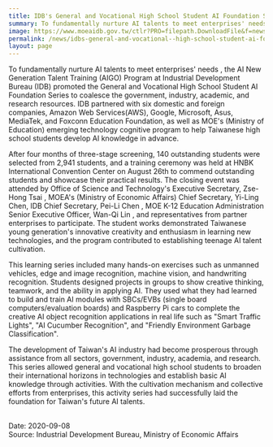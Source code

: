 ```yaml
---
title: IDB's General and Vocational High School Student AI Foundation Series Cultivates Teenage Talents
summary: To fundamentally nurture AI talents to meet enterprises' needs , the AI New Generation Talent Training (AIGO) Program at Industrial Development Bureau (IDB) promoted the General and Vocational High School Student AI Foundation Series to coalesce the government, industry, academic, and research resources.
image: https://www.moeaidb.gov.tw/ctlr?PRO=filepath.DownloadFile&f=news&t=i&id=33999
permalink: /news/idbs-general-and-vocational--high-school-student-ai-foundation-series-cultivates-teenage-talents/
layout: page
---
```

To fundamentally nurture AI talents to meet enterprises' needs , the AI New Generation Talent Training (AIGO) Program at Industrial Development Bureau (IDB) promoted the General and Vocational High School Student AI Foundation Series to coalesce the government, industry, academic, and research resources. IDB partnered with six domestic and foreign companies, Amazon Web Services(AWS), Google, Microsoft, Asus, MediaTek, and Foxconn Education Foundation, as well as MOE's (Ministry of Education) emerging technology cognitive program to help Taiwanese high school students develop AI knowledge in advance.

After four months of three-stage screening, 140 outstanding students were selected from 2,941 students, and a training ceremony was held at HNBK International Convention Center on August 26th to commend outstanding students and showcase their practical results. The closing event was attended by Office of Science and Technology's Executive Secretary, Zse-Hong Tsai , MOEA's (Ministry of Economic Affairs) Chief Secretary, Yi-Ling Chen, IDB Chief Secretary, Pei-Li Chen , MOE K-12 Education Administration Senior Executive Officer, Wan-Qi Lin , and representatives from partner enterprises to participate. The student works demonstrated Taiwanese young generation's innovative creativity and enthusiasm in learning new technologies, and the program contributed to establishing teenage AI talent cultivation.

This learning series included many hands-on exercises such as unmanned vehicles, edge and image recognition, machine vision, and handwriting recognition. Students designed projects in groups to show creative thinking, teamwork, and the ability in applying AI. They used what they had learned to build and train AI modules with SBCs/EVBs (single board computers/evaluation boards) and Raspberry Pi cars to complete the creative AI object recognition applications in real life such as "Smart Traffic Lights", "AI Cucumber Recognition", and "Friendly Environment Garbage Classification".

The development of Taiwan's AI industry had become prosperous through assistance from all sectors, government, industry, academia, and research. This series allowed general and vocational high school students to broaden their international horizons in technologies and establish basic AI knowledge through activities. With the cultivation mechanism and collective efforts from enterprises, this activity series had successfully laid the foundation for Taiwan's future AI talents.

<br/>
Date: 2020-09-08
<br/>
Source: Industrial Development Bureau, Ministry of Economic Affairs
